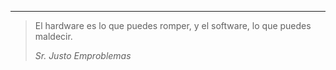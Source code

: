 -------

> El hardware es lo que puedes romper, y el software, lo que puedes maldecir.
> 
> *Sr. Justo Emproblemas*